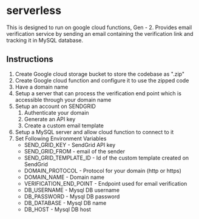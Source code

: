 # serverless
This is designed to run on google cloud functions, Gen - 2. Provides email verification service by sending an email containing the verification link and tracking it in MySQL database.

## Instructions
1. Create Google cloud storage bucket to store the codebase as ".zip"
2. Create Google cloud function and configure it to use the zipped code
3. Have a domain name
4. Setup a server that can process the verification end point which is accessible through your domain name 
5. Setup an account on SENDGRID
   1. Authenticate your domain
   2. Generate an API key
   3. Create a custom email template
6. Setup a MySQL server and allow cloud function to connect to it
7. Set Following Environment Variables
    - SEND_GRID_KEY - SendGrid API key
    - SEND_GRID_FROM - email of the sender
    - SEND_GRID_TEMPLATE_ID - Id of the custom template created on SendGrid 
    - DOMAIN_PROTOCOL - Protocol for your domain (http or https)
    - DOMAIN_NAME - Domain name
    - VERIFICATION_END_POINT - Endpoint used for email verification
    - DB_USERNAME - Mysql DB username
    - DB_PASSWORD - Mysql DB password
    - DB_DATABASE - Mysql DB name
    - DB_HOST - Mysql DB host